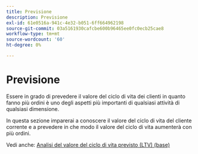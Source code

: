 ```yaml
---
title: Previsione
description: Previsione
exl-id: 61e0516a-941c-4e32-b051-6ff664962198
source-git-commit: 03a5161930cafcbe600b96465ee0fc0ecb25cae8
workflow-type: tm+mt
source-wordcount: '60'
ht-degree: 0%

---
```


# Previsione

Essere in grado di prevedere il valore del ciclo di vita dei clienti in quanto fanno più ordini è uno degli aspetti più importanti di qualsiasi attività di qualsiasi dimensione.

In questa sezione imparerai a conoscere il valore del ciclo di vita del cliente corrente e a prevedere in che modo il valore del ciclo di vita aumenterà con più ordini.

Vedi anche: [Analisi del valore del ciclo di vita previsto (LTV) (base)](../../data-analyst/analysis/ess-expected-ltv.md)
